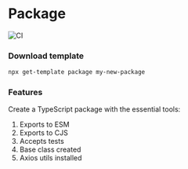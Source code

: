 # Package
![CI](https://github.com/itaibo/package-template/actions/workflows/ci.yml/badge.svg)

### Download template
```sh
npx get-template package my-new-package
````

### Features
Create a TypeScript package with the essential tools:

1. Exports to ESM
2. Exports to CJS
3. Accepts tests
4. Base class created
5. Axios utils installed
